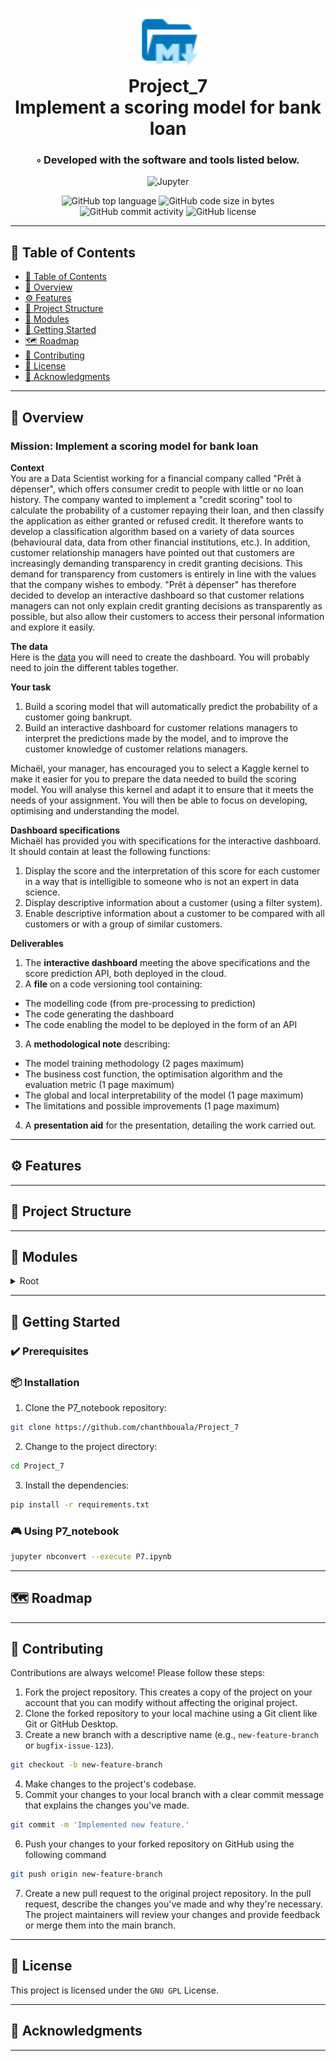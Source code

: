 <div align="center">
<h1 align="center">
<img src="https://raw.githubusercontent.com/PKief/vscode-material-icon-theme/ec559a9f6bfd399b82bb44393651661b08aaf7ba/icons/folder-markdown-open.svg" width="100" />
<br>Project_7
<br>Implement a scoring model for bank loan
</h1>
<h3>◦ Developed with the software and tools listed below.</h3>

<p align="center">
<img src="https://img.shields.io/badge/Jupyter-F37626.svg?style&logo=Jupyter&logoColor=white" alt="Jupyter" />
</p>
<img src="https://img.shields.io/github/languages/top/chanthbouala/Project_7?style&color=5D6D7E" alt="GitHub top language" />
<img src="https://img.shields.io/github/languages/code-size/chanthbouala/Project_7?style&color=5D6D7E" alt="GitHub code size in bytes" />
<img src="https://img.shields.io/github/commit-activity/m/chanthbouala/Project_7?style&color=5D6D7E" alt="GitHub commit activity" />
<img src="https://img.shields.io/github/license/chanthbouala/Project_7?style&color=5D6D7E" alt="GitHub license" />
</div>

---

## 📒 Table of Contents
- [📒 Table of Contents](#-table-of-contents)
- [📍 Overview](#-overview)
- [⚙️ Features](#-features)
- [📂 Project Structure](#project-structure)
- [🧩 Modules](#modules)
- [🚀 Getting Started](#-getting-started)
- [🗺 Roadmap](#-roadmap)
- [🤝 Contributing](#-contributing)
- [📄 License](#-license)
- [👏 Acknowledgments](#-acknowledgments)

---


## 📍 Overview

### Mission: Implement a scoring model for bank loan
**Context**  
You are a Data Scientist working for a financial company called "Prêt à dépenser", which offers consumer credit to people with little or no loan history. The company wanted to implement a "credit scoring" tool to calculate the probability of a customer repaying their loan, and then classify the application as either granted or refused credit. It therefore wants to develop a classification algorithm based on a variety of data sources (behavioural data, data from other financial institutions, etc.). In addition, customer relationship managers have pointed out that customers are increasingly demanding transparency in credit granting decisions. This demand for transparency from customers is entirely in line with the values that the company wishes to embody. "Prêt à dépenser" has therefore decided to develop an interactive dashboard so that customer relations managers can not only explain credit granting decisions as transparently as possible, but also allow their customers to access their personal information and explore it easily. 

**The data**  
Here is the [data](https://www.kaggle.com/c/home-credit-default-risk/data) you will need to create the dashboard. You will probably need to join the different tables together. 

**Your task**  
1. Build a scoring model that will automatically predict the probability of a customer going bankrupt. 
2. Build an interactive dashboard for customer relations managers to interpret the predictions made by the model, and to improve the customer knowledge of customer relations managers.

Michaël, your manager, has encouraged you to select a Kaggle kernel to make it easier for you to prepare the data needed to build the scoring model. You will analyse this kernel and adapt it to ensure that it meets the needs of your assignment. You will then be able to focus on developing, optimising and understanding the model. 

**Dashboard specifications**  
Michaël has provided you with specifications for the interactive dashboard. It should contain at least the following functions: 
1. Display the score and the interpretation of this score for each customer in a way that is intelligible to someone who is not an expert in data science. 
2. Display descriptive information about a customer (using a filter system). 
3. Enable descriptive information about a customer to be compared with all customers or with a group of similar customers. 

**Deliverables**  
1. The **interactive dashboard** meeting the above specifications and the score prediction API, both deployed in the cloud. 
2. A **file** on a code versioning tool containing: 
- The modelling code (from pre-processing to prediction) 
- The code generating the dashboard 
- The code enabling the model to be deployed in the form of an API 
3. A **methodological note** describing: 
- The model training methodology (2 pages maximum) 
- The business cost function, the optimisation algorithm and the evaluation metric (1 page maximum) 
- The global and local interpretability of the model (1 page maximum) 
- The limitations and possible improvements (1 page maximum) 
4. A **presentation aid** for the presentation, detailing the work carried out.

---

## ⚙️ Features


---


## 📂 Project Structure




---

## 🧩 Modules

<details closed><summary>Root</summary>

| File                                                                       | Summary                                 |
| ---                                                                        | ---                                     |
| [P7.ipynb](https://github.com/chanthbouala/P7_notebook/blob/main/P7.ipynb) | Prompt exceeds max token limit: 872857. |

</details>

---

## 🚀 Getting Started

### ✔️ Prerequisites


### 📦 Installation

1. Clone the P7_notebook repository:
```sh
git clone https://github.com/chanthbouala/Project_7
```

2. Change to the project directory:
```sh
cd Project_7
```

3. Install the dependencies:
```sh
pip install -r requirements.txt
```

### 🎮 Using P7_notebook

```sh
jupyter nbconvert --execute P7.ipynb
```

---


## 🗺 Roadmap

---

## 🤝 Contributing

Contributions are always welcome! Please follow these steps:
1. Fork the project repository. This creates a copy of the project on your account that you can modify without affecting the original project.
2. Clone the forked repository to your local machine using a Git client like Git or GitHub Desktop.
3. Create a new branch with a descriptive name (e.g., `new-feature-branch` or `bugfix-issue-123`).
```sh
git checkout -b new-feature-branch
```
4. Make changes to the project's codebase.
5. Commit your changes to your local branch with a clear commit message that explains the changes you've made.
```sh
git commit -m 'Implemented new feature.'
```
6. Push your changes to your forked repository on GitHub using the following command
```sh
git push origin new-feature-branch
```
7. Create a new pull request to the original project repository. In the pull request, describe the changes you've made and why they're necessary.
The project maintainers will review your changes and provide feedback or merge them into the main branch.

---

## 📄 License

This project is licensed under the `GNU GPL` License. 

---

## 👏 Acknowledgments


---
